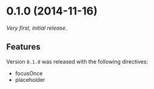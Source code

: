 # 0.1.0 (2014-11-16)

_Very first, initial release_.

## Features

Version `0.1.0` was released with the following directives:

* focusOnce
* placeholder